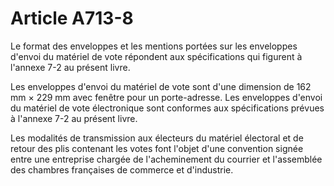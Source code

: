 # Article A713-8

Le format des enveloppes et les mentions portées sur les enveloppes d'envoi du matériel de vote répondent aux spécifications qui figurent à l'annexe 7-2 au présent livre.

Les enveloppes d'envoi du matériel de vote sont d'une dimension de 162 mm × 229 mm avec fenêtre pour un porte-adresse. Les enveloppes d'envoi du matériel de vote électronique sont conformes aux spécifications prévues à l'annexe 7-2 au présent livre.

Les modalités de transmission aux électeurs du matériel électoral et de retour des plis contenant les votes font l'objet d'une convention signée entre une entreprise chargée de l'acheminement du courrier et l'assemblée des chambres françaises de commerce et d'industrie.
